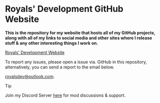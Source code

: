 # Royals' Development GitHub Website

**This is the repository for my website that hosts all of my GitHub projects, along with all of my links to social media and other sites where I release stuff & any other interesting things I work on.**

[Royals' Development Website](https://frvrroyals.github.io)

To report any issues, please open a issue via. GitHub in this repository, alternatively, you can send a report to the email below.

[royalsdev@outlook.com](mailto:royalsdev@outlook.com?subject=Royals%E2%80%99%20Development%20Website%2FGitHub%20Report).

> [!TIP]
> Join my Discord Server [here](https://discord.gg/ywwvZ66QbX) for mod discussions & support.
